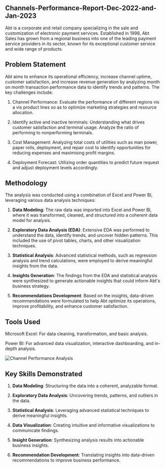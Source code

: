 ## Channels-Performance-Report-Dec-2022-and-Jan-2023

Abt is a corporate and retail company specializing in the sale and customization of electronic payment services. Established in 1998, Abt Sales has grown from a regional business into one of the leading payment service providers in its sector, known for its exceptional customer service and wide range of products.

## Problem Statement

Abt aims to enhance its operational efficiency, increase channel uptime, customer satisfaction, and increase revenue generation by analyzing month on month transaction performance data to identify trends and patterns. The key challenges include:

1. Channel Performance: Evaluate the performance of different regions vis a vis product lines so as to optimize marketing strategies and resource allocation.

2. Identify active and inactive terminals: Understanding what drives customer satisfaction and terminal usage. Analyze the ratio of performing to nonperforming terminals.

3. Cost Management: Analyzing total costs of utilities such as man power, paper rolls, deployment, and repair cost to identify opportunities for reducing expenses and maximising profit margins.

4. Deployment Forecast: Utilizing order quantities to predict future request and adjust deployment levels accordingly.

## Methodology

The analysis was conducted using a combination of Excel and Power BI, leveraging various data analysis techniques:

1. **Data Modeling**: The raw data was imported into Excel and Power BI, where it was transformed, cleaned, and structured into a coherent data model for analysis.

2. **Exploratory Data Analysis (EDA)**: Extensive EDA was performed to understand the data, identify trends, and uncover hidden patterns. This included the use of pivot tables, charts, and other visualization techniques.

3. **Statistical Analysis**: Advanced statistical methods, such as regression analysis and trend calculations, were employed to derive meaningful insights from the data.

4. **Insights Generation**: The findings from the EDA and statistical analysis were synthesized to generate actionable insights that could inform Abt's business strategy.

5. **Recommendations Development**: Based on the insights, data-driven recommendations were formulated to help Abt optimize its operations, improve profitability, and enhance customer satisfaction.

## Tools Used

Microsoft Excel: For data cleaning, transformation, and basic analysis.

Power BI: For advanced data visualization, interactive dashboarding, and in-depth analysis.


![Channel Performance Analysis](https://github.com/danielagbo44/Channels-Performance-Report-Dec-2022-and-Jan-2023/blob/main/Channels%20Performance%20Report%20PBI%20January%2C%202023_page-0001.jpg)



## Key Skills Demonstrated

1. **Data Modeling**: Structuring the data into a coherent, analyzable format.

2. **Exploratory Data Analysis**: Uncovering trends, patterns, and outliers in the data.

3. **Statistical Analysis**: Leveraging advanced statistical techniques to derive meaningful insights.

4. **Data Visualization**: Creating intuitive and informative visualizations to communicate findings.

5. **Insight Generation**: Synthesizing analysis results into actionable business insights.

6. **Recommendation Development**: Translating insights into data-driven recommendations to improve business performance.
